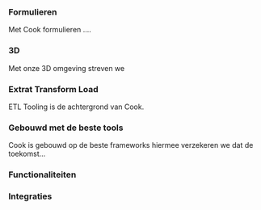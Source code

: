 ### Formulieren

Met Cook formulieren ....

### 3D

Met onze 3D omgeving streven we

### Extrat Transform Load

ETL Tooling is de achtergrond van Cook.

### Gebouwd met de beste tools

Cook is gebouwd op de beste frameworks hiermee verzekeren we dat de toekomst...

### Functionaliteiten

### Integraties
